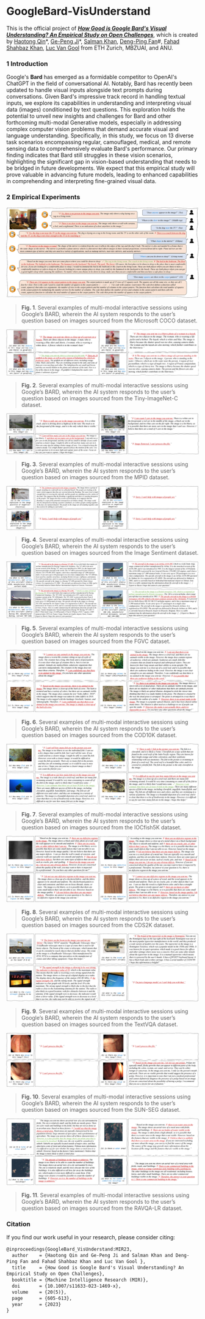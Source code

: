 # GoogleBard-VisUnderstand

This is the official project of [***How Good is Google Bard's Visual Understanding? An Empirical Study on Open Challenges***](https://arxiv.org/pdf/2307.15016.png), which is created by [Haotong Qin](https://htqin.github.io/)\*, [Ge-Peng Ji](https://gewelsji.github.io/)\*, [Salman Khan](https://salman-h-khan.github.io/), [Deng-Ping Fan](https://dengpingfan.github.io/)\#, [Fahad Shahbaz Khan](https://sites.google.com/view/fahadkhans/home), [Luc Van Gool](https://ee.ethz.ch/the-department/faculty/professors/person-detail.OTAyMzM=.TGlzdC80MTEsMTA1ODA0MjU5.html) from ETH Zurich, MBZUAI, and ANU.

### 1 Introduction

Google's **Bard** has emerged as a formidable competitor to OpenAI's ChatGPT in the field of conversational AI. Notably, Bard has recently been updated to handle visual inputs alongside text prompts during conversations. Given Bard's impressive track record in handling textual inputs, we explore its capabilities in understanding and interpreting visual data (images) conditioned by text questions. This exploration holds the potential to unveil new insights and challenges for Bard and other forthcoming multi-modal Generative models, especially in addressing complex computer vision problems that demand accurate  visual and language understanding. Specifically, in this study, we focus on 13 diverse task scenarios encompassing regular, camouflaged, medical, and remote sensing data to comprehensively evaluate Bard's performance. Our primary finding indicates that Bard still struggles in these vision scenarios, highlighting the significant gap in vision-based understanding that needs to be bridged in future developments. We expect that this empirical study will prove valuable in advancing future models, leading to enhanced capabilities in comprehending and interpreting fine-grained visual data. 

### 2 Empirical Experiments

![Bard-COCO](./images/Samples-COCO-v1.png)

> **Fig. 1**. Several examples of multi-modal interactive sessions using Google’s BARD, wherein the AI system responds to the user’s question based on images sourced from the Microsoft COCO dataset.

![Bard-COCO](./images/Samples-ImageNet-C.png)

> **Fig. 2**. Several examples of multi-modal interactive sessions using Google’s BARD, wherein the AI system responds to the user’s question based on images sourced from the Tiny-ImageNet-C dataset.

![Bard-COCO](./images/Samples-Rain.png)

> **Fig. 3**. Several examples of multi-modal interactive sessions using Google’s BARD, wherein the AI system responds to the user’s question based on images sourced from the MPID dataset.

![Bard-COCO](./images/Samples-Sentiment.png)

> **Fig. 4**. Several examples of multi-modal interactive sessions using Google’s BARD, wherein the AI system responds to the user’s question based on images sourced from the Image Sentiment dataset.

![Bard-COCO](./images/Samples-FGVC.png)

> **Fig. 5**. Several examples of multi-modal interactive sessions using Google’s BARD, wherein the AI system responds to the user’s question based on images sourced from the FGVC dataset.

![Bard-COCO](./images/Samples-COD10K.png)

> **Fig. 6**. Several examples of multi-modal interactive sessions using Google’s BARD, wherein the AI system responds to the user’s question based on images sourced from the COD10K dataset.

![Bard-COCO](./images/Samples-CamoFish5k.png)

> **Fig. 7**. Several examples of multi-modal interactive sessions using Google’s BARD, wherein the AI system responds to the user’s question based on images sourced from the IOCfish5K dataset.

![Bard-COCO](./images/Samples-CDS2K-min-v1.png)

> **Fig. 8**. Several examples of multi-modal interactive sessions using Google’s BARD, wherein the AI system responds to the user’s question based on images sourced from the CDS2K dataset.

![Bard-COCO](./images/Samples-TextVQA.png)

> **Fig. 9**. Several examples of multi-modal interactive sessions using Google’s BARD, wherein the AI system responds to the user’s question based on images sourced from the TextVQA dataset.

![Bard-COCO](./images/Samples-SUN-SEG.png)

> **Fig. 10**. Several examples of multi-modal interactive sessions using Google’s BARD, wherein the AI system responds to the user’s question based on images sourced from the SUN-SEG dataset.

![Bard-COCO](./images/Samples-RAVQA-LR.png)

> **Fig. 11**. Several examples of multi-modal interactive sessions using Google’s BARD, wherein the AI system responds to the user’s question based on images sourced from the RAVQA-LR dataset.

### Citation

If you find our work useful in your research, please consider citing:

```
@inproceedings{GoogleBard_VisUnderstand:MIR23,
  author    = {Haotong Qin and Ge-Peng Ji and Salman Khan and Deng-Ping Fan and Fahad Shahbaz Khan and Luc Van Gool },
  title     = {How Good is Google Bard's Visual Understanding? An Empirical Study on Open Challenges},
  booktitle = {Machine Intelligence Research (MIR)},
  doi       = {10.1007/s11633-023-1469-x},
  volume    = {20(5)},
  page      = {605-613},
  year      = {2023}
}
```
